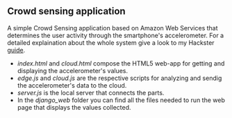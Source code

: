 ## Crowd sensing application 

A simple Crowd Sensing application based on Amazon Web Services that determines the user activity through the smartphone's accelerometer. For a detailed explaination about the whole system give a look to my Hackster [guide](https://www.hackster.io/gianmarcozizzo/aws-based-crowd-sensing-application-d15f35).

- *index.html* and *cloud.html* compose the HTML5 web-app for getting and displaying the accelerometer's values.
- *edge.js* and *cloud.js* are the respective scripts for analyzing and sendig the accelerometer's data to the cloud.
- *server.js* is the local server that connects the parts.
- In the *django_web* folder you can find all the files needed to run the web page that displays the values collected.

